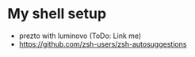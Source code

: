 # My shell setup

* prezto with luminovo (ToDo: Link me)
* https://github.com/zsh-users/zsh-autosuggestions